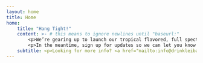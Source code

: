 ```yaml
---
layout: home
title: Home
home:
    title: "Hang Tight!"
    content: >- # this means to ignore newlines until "baseurl:"
        <p>We’re gearing up to launch our tropical flavored, full spectrum CBD infused sparkling water into the world. Oh, and did we mention that it  has zero calories?</p>
        <p>In the meantime, sign up for updates so we can let you know what’s up and share some goodness ;)</p>
    subtitle: <p>Looking for more info? <a href="mailto:info@drinkleiback.com">Drop us a note.</a></p>
---
```

